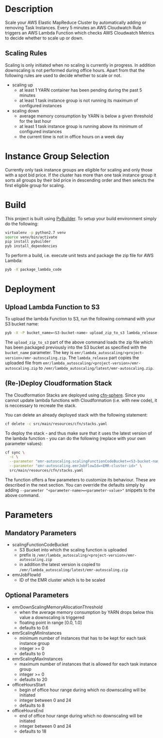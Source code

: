 # Description

Scale your AWS Elastic MapReduce Cluster by automatically adding or removing
Task Instances. Every 5 minutes an AWS Cloudwatch Rule triggers an AWS Lambda
Function which checks AWS Cloudwatch Metrics to decide whether to scale up or
down.

## Scaling Rules

Scaling is only initiated when no scaling is currently in progress. In addition
downscaling is not performed during office hours. Apart from that the following
rules are used to decide whether to scale or not.

- scaling up
    - at least 1 YARN container has been pending during the past 5 minutes
    - at least 1 task instance group is not running its maximum of configured instances
- scaling down
    - average memory consumption by YARN is below a given threshold for the last hour
    - at least 1 task instance group is running above its minimum of configured instances
    - the current time is not in office hours on a week day

# Instance Group Selection

Currently only task instance groups are eligible for scaling and only those with
a spot bid price. If the cluster has more than one task instance group it sorts
all groups by their bid price in descending order and then selects the first eligible
group for scaling.

# Build

This project is built using [PyBuilder](http://pybuilder.github.io/). To setup your build
environment simply do the following:

```bash
virtualenv -p python2.7 venv
source venv/bin/activate
pip install pybuilder
pyb install_dependencies
```

To perform a build, i.e. execute unit tests and package the zip file for AWS Lambda:

```bash
pyb -X package_lambda_code
```

# Deployment

## Upload Lambda Function to S3

To upload the lambda Function to S3, run the following command with your S3 bucket name:

```bash
pyb -X -P bucket_name=<S3-bucket-name> upload_zip_to_s3 lambda_release
```

The `upload_zip_to_s3` part of the above command loads the zip file which has been packaged
previously into the S3 bucket as specified with the `bucket_name` parameter. The key is
`emr/lambda_autoscaling/<project-version>/emr-autoscaling.zip`. The `lambda_release` part
copies the uploaded file from `emr/lambda_autoscaling/<project-version>/emr-autoscaling.zip`
to `/emr/lambda_autoscaling/latest/emr-autoscaling.zip`.

## (Re-)Deploy Cloudformation Stack

The Cloudformation Stacks are deployed using [cfn-sphere](https://github.com/cfn-sphere/cfn-sphere).
Since you cannot update lambda functions with Cloudformation (i.e. with new code), it is
neccessary to recreate the stack.

You can delete an already deployed stack with the following statement:

```bash
cf delete -c src/main/resources/cfn/stacks.yaml
```

To deploy the stack - and thus make sure that it uses the latest version of the lambda
function - you can do the following (replace with your own parameter values):

```bash
cf sync \
  -c \
  --parameter "emr-autoscaling.scalingFunctionCodeBucket=<S3-bucket-name>" \
  --parameter "emr-autoscaling.emrJobFlowId=<EMR-cluster-id>" \
  src/main/resources/cfn/stacks.yaml
```

The function offers a few parameters to customize its behaviour. These are described
in the next section. You can override the defaults simply by adding
`--parameter "<parameter-name>=<parameter-value>"` snippets to the above command.

# Parameters

## Mandatory Parameters

- scalingFunctionCodeBucket
    - S3 Bucket into which the scaling function is uploaded
    - prefix is `/emr/lambda_autoscaling/<project-version>/emr-autoscaling.zip`
    - in addition the latest version is copied to `/emr/lambda_autoscaling/latest/emr-autoscaling.zip`
- emrJobFlowId
    - ID of the EMR cluster which is to be scaled

## Optional Parameters

- emrDownScalingMemoryAllocationThreshold
    - when the average memory consumption by YARN drops below this value a downscaling
      is triggered
    - floating point in range [0.0, 1.0]
    - defaults to 0.6
- emrScalingMinInstances
    - minimum number of instances that has to be kept for each task instance group
    - integer >= 0
    - defaults to 0
- emrScalingMaxInstances
    - maximum number of instances that is allowed for each task instance group
    - integer >= 0
    - defaults to 20
- officeHoursStart
    - begin of office hour range during which no downscaling will be initiated
    - integer between 0 and 24
    - defaults to 8
- officeHoursEnd
    - end of office hour range during which no downscaling will be initiated
    - integer between 0 and 24
    - defaults to 18